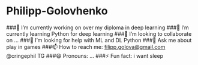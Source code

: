 # Philipp-Golovhenko
###🔭 I’m currently working on over my diploma in deep learning
###🌱 I’m currently learning Python for deep learning
###👯 I’m looking to collaborate on ...
###🤔 I’m looking for help with ML and DL Python
###💬 Ask me about play in games
###📫 How to reach me: filipp.golova@gmail.com @cringephil TG
###😄 Pronouns: ...
###⚡ Fun fact: i want sleep
